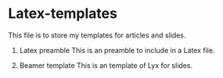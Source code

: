 # Latex-templates

This file is to store my templates for articles and slides. 

1. Latex preamble
This is an preamble to include in a Latex file. 

2. Beamer template
This is an template of Lyx for slides.